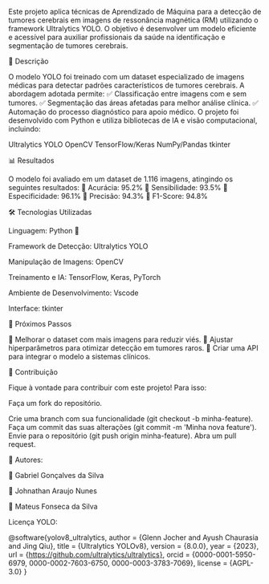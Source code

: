 Este projeto aplica técnicas de Aprendizado de Máquina para a detecção de tumores cerebrais em imagens de ressonância magnética (RM) utilizando o framework Ultralytics YOLO. O objetivo é desenvolver um modelo eficiente e acessível para auxiliar profissionais da saúde na identificação e segmentação de tumores cerebrais.


📖 Descrição

O modelo YOLO foi treinado com um dataset especializado de imagens médicas para detectar padrões característicos de tumores cerebrais. A abordagem adotada permite:
✅ Classificação entre imagens com e sem tumores.
✅ Segmentação das áreas afetadas para melhor análise clínica.
✅ Automação do processo diagnóstico para apoio médico.
O projeto foi desenvolvido com Python e utiliza bibliotecas de IA e visão computacional, incluindo:

Ultralytics YOLO
OpenCV
TensorFlow/Keras
NumPy/Pandas
tkinter



📊 Resultados

O modelo foi avaliado em um dataset de 1.116 imagens, atingindo os seguintes resultados:
📌 Acurácia: 95.2%
📌 Sensibilidade: 93.5%
📌 Especificidade: 96.1%
📌 Precisão: 94.3%
📌 F1-Score: 94.8%


🛠️ Tecnologias Utilizadas



Linguagem: Python 🐍


Framework de Detecção: Ultralytics YOLO

Manipulação de Imagens: OpenCV

Treinamento e IA: TensorFlow, Keras, PyTorch

Ambiente de Desenvolvimento: Vscode

Interface: tkinter


📌 Próximos Passos

📌 Melhorar o dataset com mais imagens para reduzir viés.
📌 Ajustar hiperparâmetros para otimizar detecção em tumores raros.
📌 Criar uma API para integrar o modelo a sistemas clínicos.


🤝 Contribuição

Fique à vontade para contribuir com este projeto! Para isso:

Faça um fork do repositório.

Crie uma branch com sua funcionalidade (git checkout -b minha-feature).
Faça um commit das suas alterações (git commit -m 'Minha nova feature').
Envie para o repositório (git push origin minha-feature).
Abra um pull request.


📌 Autores:

👤 Gabriel Gonçalves da Silva

👤 Johnathan Araujo Nunes

👤 Mateus Fonseca da Silva



Licença YOLO:

@software{yolov8_ultralytics,
  author = {Glenn Jocher and Ayush Chaurasia and Jing Qiu},
  title = {Ultralytics YOLOv8},
  version = {8.0.0},
  year = {2023},
  url = {https://github.com/ultralytics/ultralytics},
  orcid = {0000-0001-5950-6979, 0000-0002-7603-6750, 0000-0003-3783-7069},
  license = {AGPL-3.0}
  }
